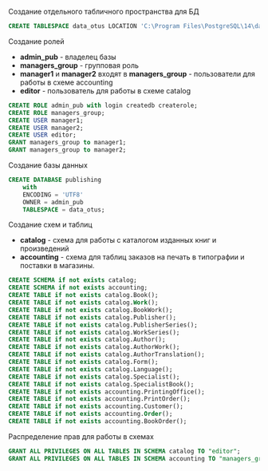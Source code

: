 Создание отдельного табличного пространства для БД
```SQL
CREATE TABLESPACE data_otus LOCATION 'C:\Program Files\PostgreSQL\14\data_otus';
```

Создание ролей
* __admin_pub__ - владелец базы
* __managers_group__ - групповая роль
* __manager1__ и __manager2__ входят в __managers_group__ - пользователи для работы в схеме accounting
* __editor__ - пользователь для работы в схеме catalog

```SQL
CREATE ROLE admin_pub with login createdb createrole;
CREATE ROLE managers_group;
CREATE USER manager1;
CREATE USER manager2;
CREATE USER editor;
GRANT managers_group to manager1;
GRANT managers_group to manager2;
```

Создание базы данных
```SQL
CREATE DATABASE publishing
    with
    ENCODING = 'UTF8'
    OWNER = admin_pub
    TABLESPACE = data_otus;
```

Создание схем и таблиц
* __catalog__ - схема для работы с каталогом изданных книг и произведений
* __accounting__ - схема для таблиц заказов на печать в типографии и поставки в магазины.
```SQL
CREATE SCHEMA if not exists catalog;
CREATE SCHEMA if not exists accounting;
CREATE TABLE if not exists catalog.Book();
CREATE TABLE if not exists catalog.Work();
CREATE TABLE if not exists catalog.BookWork();
CREATE TABLE if not exists catalog.Publisher();
CREATE TABLE if not exists catalog.PublisherSeries();
CREATE TABLE if not exists catalog.WorkSeries();
CREATE TABLE if not exists catalog.Author();
CREATE TABLE if not exists catalog.AuthorWork();
CREATE TABLE if not exists catalog.AuthorTranslation();
CREATE TABLE if not exists catalog.Form();
CREATE TABLE if not exists catalog.Language();
CREATE TABLE if not exists catalog.Specialist();
CREATE TABLE if not exists catalog.SpecialistBook();
CREATE TABLE if not exists accounting.PrintingOffice();
CREATE TABLE if not exists accounting.PrintOrder();
CREATE TABLE if not exists accounting.Customer();
CREATE TABLE if not exists accounting.Order();
CREATE TABLE if not exists accounting.BookOrder();
```

Распределение прав для работы в схемах
```SQL
GRANT ALL PRIVILEGES ON ALL TABLES IN SCHEMA catalog TO "editor";
GRANT ALL PRIVILEGES ON ALL TABLES IN SCHEMA accounting TO "managers_group";
```
